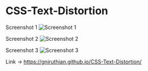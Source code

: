 # CSS-Text-Distortion


Screenshot 1
![Screenshot 1](https://user-images.githubusercontent.com/88297426/151789194-5aaf70b0-ddfb-4508-820e-43d7c9ea839d.png)

Screenshot 2
![Screenshot 2](https://user-images.githubusercontent.com/88297426/151789248-b0ebd1da-ad8e-4cb0-b091-b4026d5722a2.png)

Screenshot 3
![Screenshot 3](https://user-images.githubusercontent.com/88297426/151789295-6b8c800a-790a-4e53-8771-145c3d476b94.png)


Link -> https://gniruthian.github.io/CSS-Text-Distortion/
